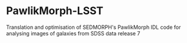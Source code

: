 # PawlikMorph-LSST
Translation and optimisation of SEDMORPH's PawlikMorph IDL code for analysing images of galaxies from SDSS data release 7
